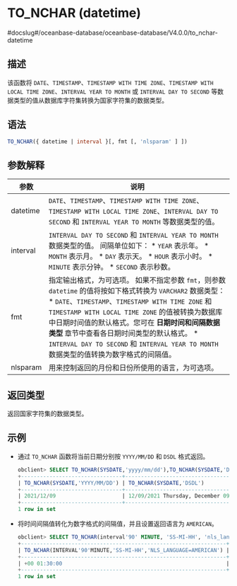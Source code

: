 TO_NCHAR (datetime) 
========================================
#docslug#/oceanbase-database/oceanbase-database/V4.0.0/to_nchar-datetime


描述 
-----------------------

该函数将 `DATE`、`TIMESTAMP`、`TIMESTAMP WITH TIME ZONE`、`TIMESTAMP WITH LOCAL TIME ZONE`、`INTERVAL YEAR TO MONTH` 或 `INTERVAL DAY TO SECOND` 等数据类型的值从数据库字符集转换为国家字符集的数据类型。

语法 
-----------------------

```sql
TO_NCHAR({ datetime | interval }[, fmt [, 'nlsparam' ] ])
```



参数解释 
-------------------------



|    参数    |                                                                                                                                                                                                                 说明                                                                                                                                                                                                                 |
|----------|------------------------------------------------------------------------------------------------------------------------------------------------------------------------------------------------------------------------------------------------------------------------------------------------------------------------------------------------------------------------------------------------------------------------------------|
| datetime | `DATE`、`TIMESTAMP`、`TIMESTAMP WITH TIME ZONE`、`TIMESTAMP WITH LOCAL TIME ZONE`、`INTERVAL DAY TO SECOND` 和 `INTERVAL YEAR TO MONTH` 等数据类型的值。                                                                                                                                                                                                                                                                                        |
| interval | `INTERVAL DAY TO SECOND` 和 `INTERVAL YEAR TO MONTH` 数据类型的值。 间隔单位如下： * `YEAR` 表示年。   * `MONTH` 表示月。   * `DAY` 表示天。   * `HOUR` 表示小时。   * `MINUTE` 表示分钟。   * `SECOND` 表示秒数。    |
| fmt      | 指定输出格式，为可选项。 如果不指定参数 `fmt`，则参数 `datetime` 的值将按如下格式转换为 `VARCHAR2` 数据类型： * `DATE`、`TIMESTAMP`、`TIMESTAMP WITH TIME ZONE` 和 `TIMESTAMP WITH LOCAL TIME ZONE` 的值被转换为数据库中日期时间值的默认格式。您可在 **日期时间和间隔数据类型** 章节中查看各日期时间类型的默认格式。   * `INTERVAL DAY TO SECOND` 和 `INTERVAL YEAR TO MONTH` 数据类型的值转换为数字格式的间隔值。                |
| nlsparam | 用来控制返回的月份和日份所使用的语言，为可选项。                                                                                                                                                                                                                                                                                                                                                                                                           |



返回类型 
-------------------------

返回国家字符集的数据类型。

示例 
-----------------------

* 通过 `TO_NCHAR` 函数将当前日期分别按 `YYYY/MM/DD` 和 `DSDL` 格式返回。

  ```sql
  obclient> SELECT TO_NCHAR(SYSDATE,'yyyy/mm/dd'),TO_NCHAR(SYSDATE,'DSDL') FROM DUAL;
  +--------------------------------+----------------------------------------+
  | TO_NCHAR(SYSDATE,'YYYY/MM/DD') | TO_NCHAR(SYSDATE,'DSDL')               |
  +--------------------------------+----------------------------------------+
  | 2021/12/09                     | 12/09/2021 Thursday, December 09, 2021 |
  +--------------------------------+----------------------------------------+
  1 row in set
  ```

  

* 将时间间隔值转化为数字格式的间隔值，并且设置返回语言为 `AMERICAN`。

  ```sql
  obclient> SELECT TO_NCHAR(interval'90' MINUTE, 'SS-MI-HH', 'nls_language = AMERICAN') FROM DUAL;
  +-----------------------------------------------------------------+
  | TO_NCHAR(INTERVAL'90'MINUTE,'SS-MI-HH','NLS_LANGUAGE=AMERICAN') |
  +-----------------------------------------------------------------+
  | +00 01:30:00                                                    |
  +-----------------------------------------------------------------+
  1 row in set
  ```

  



